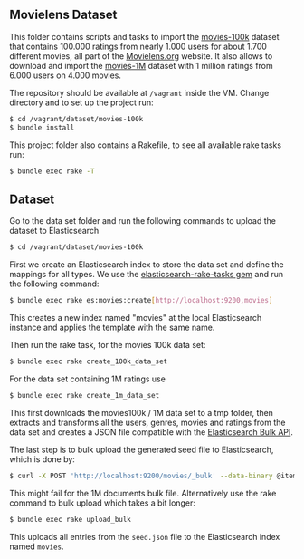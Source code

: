 Movielens Dataset
-----------------

This folder contains scripts and tasks to import the [movies-100k](http://grouplens.org/datasets/movielens/) dataset that contains 100.000 ratings from nearly 1.000 users for about 1.700 different movies, all part of the [Movielens.org](http://movielens.org) website.
It also allows to download and import the [movies-1M](http://grouplens.org/datasets/movielens/) dataset with 1 million ratings from 6.000 users on 4.000 movies.


The repository should be available at `/vagrant` inside the VM. Change directory and to set up the project run:

```bash
$ cd /vagrant/dataset/movies-100k
$ bundle install
```

This project folder also contains a Rakefile, to see all available rake tasks run:

```bash
$ bundle exec rake -T
```


## Dataset

Go to the data set folder and run the following commands to upload the dataset to Elasticsearch

```bash
$ cd /vagrant/dataset/movies-100k
```

First we create an Elasticsearch index to store the data set and define the mappings for all types. We use the [elasticsearch-rake-tasks gem](https://github.com/Asquera/elasticsearch-rake-tasks) and run the following command:

```bash
$ bundle exec rake es:movies:create[http://localhost:9200,movies]
```

This creates a new index named "movies" at the local Elasticsearch instance and applies the template with the same name.

Then run the rake task, for the movies 100k data set:

```bash
$ bundle exec rake create_100k_data_set
```

For the data set containing 1M ratings use

```bash
$ bundle exec rake create_1m_data_set
```

This first downloads the movies100k / 1M data set to a tmp folder, then extracts and transforms all the users, genres, movies and ratings from the data set and creates a JSON file compatible with the [Elasticsearch Bulk API](http://www.elasticsearch.org/guide/en/elasticsearch/reference/current/docs-bulk.html).

The last step is to bulk upload the generated seed file to Elasticsearch, which is done by:

```bash
$ curl -X POST 'http://localhost:9200/movies/_bulk' --data-binary @item_seed.json > /dev/null
```

This might fail for the 1M documents bulk file. Alternatively use the rake command to bulk upload which takes a bit longer:

```bash
$ bundle exec rake upload_bulk
```

This uploads all entries from the `seed.json` file to the Elasticsearch index named `movies`.
